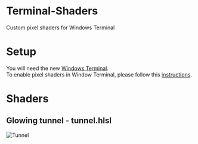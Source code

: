 # Terminal-Shaders
Custom pixel shaders for Windows Terminal

# Setup

You will need the new [Windows Terminal](https://github.com/microsoft/terminal).<br>
To enable pixel shaders in Window Terminal, please follow this [instructions](https://github.com/microsoft/terminal/tree/main/samples/PixelShaders).

# Shaders

## Glowing tunnel - tunnel.hlsl

<img src="https://i.imgur.com/osBXwJK.gif" alt="Tunnel" display="block" margin-left="auto" margin-right="auto" max-width="600px" ></img>
